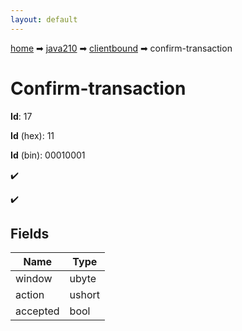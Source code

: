 ```yaml
---
layout: default
---
```


[home](/) ➡ [java210](/protocol/java210) ➡ [clientbound](/protocol/java210/clientbound) ➡ confirm-transaction

# Confirm-transaction

**Id**: 17

**Id** (hex): 11

**Id** (bin): 00010001

✔️

✔️

## Fields

Name | Type
---|---
window | ubyte
action | ushort
accepted | bool

